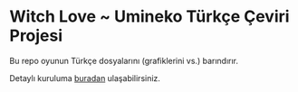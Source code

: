 # Witch Love ~ Umineko Türkçe Çeviri Projesi

Bu repo oyunun Türkçe dosyalarını (grafiklerini vs.) barındırır.

Detaylı kuruluma [buradan](https://witch-love.github.io/wiki/umineko/installation) ulaşabilirsiniz.